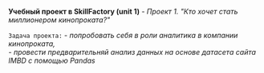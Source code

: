 **Учебный проект в SkillFactory (unit 1)** - *Проект 1. "Кто хочет стать миллионером кинопроката?"*


`Задача проекта:` - *попробовать себя в роли аналитика в компании кинопроката,                  
             		  - провести предварительняй анализ данных на основе датасета сайта IMBD с помощью
		    Pandas*
